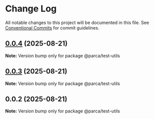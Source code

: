 # Change Log

All notable changes to this project will be documented in this file.
See [Conventional Commits](https://conventionalcommits.org) for commit guidelines.

## [0.0.4](https://github.com/parca-dev/parca/compare/@parca/test-utils@0.0.3...@parca/test-utils@0.0.4) (2025-08-21)

**Note:** Version bump only for package @parca/test-utils

## [0.0.3](https://github.com/parca-dev/parca/compare/@parca/test-utils@0.0.2...@parca/test-utils@0.0.3) (2025-08-21)

**Note:** Version bump only for package @parca/test-utils

## 0.0.2 (2025-08-21)

**Note:** Version bump only for package @parca/test-utils
